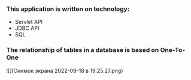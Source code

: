### This application is written on technology:
 - Servlet API 
 - JDBC API
 - SQL 
### The relationship of tables in a database is based on One-To-One

![](Снимок экрана 2022-09-18 в 19.25.27.png)